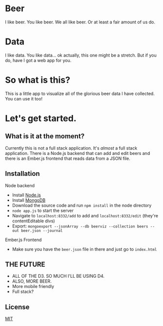 # Beer

I like beer.  You like beer.  We all like beer.  Or at least a fair amount of us do. 

# Data

I like data.  You like data... ok actually, this one might be a stretch. But if you do, have I got a web app for you. 

# So what is this?

This is a little app to visualize all of the glorious beer data I have collected.  You can use it too!

# Let's get started.
## What is it at the moment?

Currently this is not a full stack application.  It's *almost* a full stack application.  There is a Node.js backend that can add and edit beers and there is an Ember.js frontend that reads data from a JSON file.

## Installation

Node backend

* Install [Node.js](nodejs.org/‎)
* Install [MongoDB](www.mongodb.org/‎)
* Download the source code and run `npm install` in the node directory
* `node app.js` to start the server
* Navigate to `localhost:8332/add` to add and `localhost:8332/edit` (they're contentEditable divs) 
* Export: `mongoexport --jsonArray --db beerviz --collection beers --out beer.json --journal`

Ember.js Frontend

* Make sure you have the `beer.json` file in there and just go to `index.html`

## THE FUTURE

* ALL OF THE D3. SO MUCH I'LL BE USING D4.
* ALSO, MORE BEER.
* More mobile friendly
* Full stack? 

## License

[MIT](http://parryc.mit-license.org/)